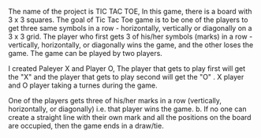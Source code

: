 The name of the project is TIC TAC TOE, In this game, there is a board with 3 x 3 squares.
The goal of Tic Tac Toe game is to be one of the players to get three same symbols in a row - horizontally, vertically or diagonally on a 3 x 3 grid. The player who first gets 3 of his/her symbols (marks) in a row - vertically, horizontally, or diagonally wins the game, and the other loses the game. The game can be played by two players. 


I created Paleyer X and Player O, The player that gets to play first will get the "X" and the player that gets to play second will get the "O" .
X player and O player taking a turnes during the game. 


One of the players gets three of his/her marks in a row (vertically, horizontally, or diagonally) i.e. that player wins the game.
b. If no one can create a straight line with their own mark and all the positions on the board are occupied, then the game ends in a draw/tie.
 
